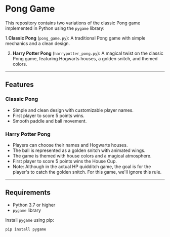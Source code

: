 # Pong Game

This repository contains two variations of the classic Pong game implemented in Python using the `pygame` library:

1.**Classic Pong** (`pong_game.py`): A traditional Pong game with simple mechanics and a clean design.

2. **Harry Potter Pong** (`harrypotter_pong.py`): A magical twist on the classic Pong game, featuring Hogwarts houses, a golden snitch, and themed colors.

---

## Features

### Classic Pong
- Simple and clean design with customizable player names.
- First player to score 5 points wins.
- Smooth paddle and ball movement.


### Harry Potter Pong
- Players can choose their names and Hogwarts houses.
- The ball is represented as a golden snitch with animated wings.
- The game is themed with house colors and a magical atmosphere.
- First player to score 5 points wins the House Cup.
- Note: Although in the actual HP quidditch game, the goal is for the player's to catch the golden snitch. For this game, we'll ignore this rule.



---

## Requirements

- Python 3.7 or higher
- `pygame` library

Install `pygame` using pip:

```bash
pip install pygame
